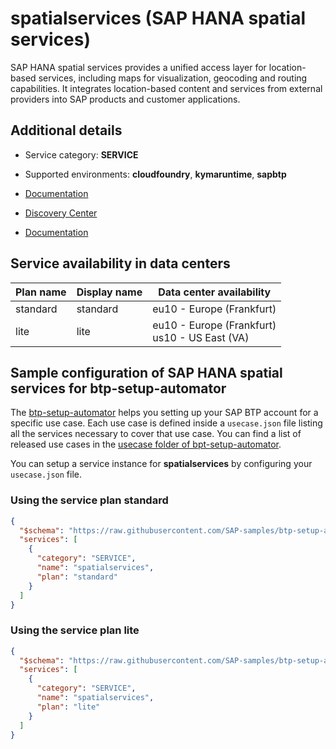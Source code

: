 # spatialservices (SAP HANA spatial services)

SAP HANA spatial services provides a unified access layer for location-based services, including maps for visualization, geocoding and routing capabilities. It integrates location-based content and services from external providers into SAP products and customer applications.

## Additional details
- Service category: **SERVICE**
- Supported environments: **cloudfoundry**, **kymaruntime**, **sapbtp**

- [Documentation](https://help.sap.com/viewer/product/SAP_HANA_SPATIAL_SERVICES/latest/)
- [Discovery Center](https://discovery-center.cloud.sap/serviceCatalog/sap-hana-spatial-services)
- [Documentation](https://help.sap.com/viewer/product/SAP_HANA_SPATIAL_SERVICES)

## Service availability in data centers

| Plan name | Display name | Data center availability  |
|------|----------------|---------------------------|
|  standard  |  standard  | eu10 - Europe (Frankfurt)  |
|  lite  |  lite  | eu10 - Europe (Frankfurt)<br> us10 - US East (VA)  |

## Sample configuration of **SAP HANA spatial services** for btp-setup-automator

The [btp-setup-automator](https://github.com/SAP-samples/btp-setup-automator) helps you setting up your SAP BTP account for a specific use case. Each use case is defined inside a `usecase.json` file listing all the services necessary to cover that use case. You can find a list of released use cases in the [usecase folder of bpt-setup-automator](https://github.com/SAP-samples/btp-setup-automator/tree/main/usecases).

You can setup a service instance for **spatialservices** by configuring your `usecase.json` file.

### Using the service plan **standard**

```json
{
  "$schema": "https://raw.githubusercontent.com/SAP-samples/btp-setup-automator/main/libs/btpsa-usecase.json",
  "services": [
    {
      "category": "SERVICE",
      "name": "spatialservices",
      "plan": "standard"
    }
  ]
}
```

### Using the service plan **lite**

```json
{
  "$schema": "https://raw.githubusercontent.com/SAP-samples/btp-setup-automator/main/libs/btpsa-usecase.json",
  "services": [
    {
      "category": "SERVICE",
      "name": "spatialservices",
      "plan": "lite"
    }
  ]
}
```
